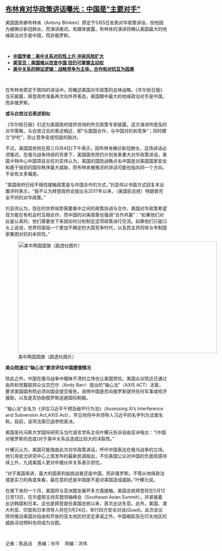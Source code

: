 <!--1651783980000-->
[布林肯对华政策讲话曝光：中国是"主要对手"](https://www.rfa.org/mandarin/yataibaodao/junshiwaijiao/cm-05052022110926.html)
------

<p>美国国务卿布林肯（Antony Blinken）原定于5月5日发表对华政策讲话，但他因为被确诊新冠肺炎，而演讲推迟。有媒体披露，布林肯的演讲将确认美国最大的地缘政治对手是中国，而非俄罗斯。</p><p><br/></p><ul><li><a href="https://www.rfa.org/mandarin/Xinwen/4-04012022105325.html"><strong>中国学者：美中关系对抗性上升 冲突风险扩大</strong></a></li><li><strong><a href="https://www.rfa.org/mandarin/yataibaodao/junshiwaijiao/hc-02142022102515.html">美官员：美国难以改变中国 但仍可掌握主动权</a></strong></li><li><strong><a href="https://www.rfa.org/mandarin/yataibaodao/junshiwaijiao/swd-11162021124639-htmly-11162021134606.html">美中关系的辩证逻辑：战略竞争为主体，合作和对抗互为因果</a></strong></li></ul><p><br/></p><p>在布林肯原定于周四的讲话中，将概述美国对华政策的总体战略。《华尔街日报》当天披露，拜登政府准备再次向外界表态，美国眼中最大的地缘政治对手是中国，而非俄罗斯。</p><p><strong><span>或与白宫过去表述相似</span></strong></p><p><span>《华尔街日报》引述为美国政府提供咨询的外交政策专家披露，这次演讲所提及的对华策略，与白宫过去的表述相近，即</span><span>“</span><span>与盟国合作，与中国对抗和竞争</span><span>”</span><span>；同时建立</span><span>“</span><span>护栏</span><span>”</span><span>，防止竞争变成彻底的敌对。</span></p><p><span>不过，美国国务院在周三</span><span>(5</span><span>月</span><span>4</span><span>日</span><span>)</span><span>下午表示，因布林肯确诊新冠肺炎，这场讲话必须推迟。在俄乌战争持续的背景下，美国国务院仍计划发表重大对华政策讲话。美国卡特中心中国项目主任刘亚伟认为，美国的国防战略点名中国是对美国国家安全和基于规则的国际秩序最大威胁，而布林肯被推迟的讲话可能也指向同一个方向，不会有太多偏差。</span></p><p><span>“</span><span>美国政府已经不相信接触政策是与中国合作的方式，</span><span>”</span><span>刘亚伟以书面方式回复本台置评时表示，</span><span>“</span><span>我不认为拜登政府会提出与</span><span>2017</span><span>年以来，（美国前总统）特朗普完全不同的对华政策。</span><span>”</span></p><p><span>刘亚伟认为，现在的世界局势需要美中之间的政策协调与合作，美国对华政策希望双方能在有机会时互相合作，而中国的对美政策也强调</span><span>“</span><span>合作共赢</span><span>”</span><span>：</span><span>“</span><span>如果他们对此是认真的，他们需要坐下来就如何分别制定这项政策进行交流。如果他们只是口头上说说，世界将面临一个更加不确定的大国竞争时代，以及民主共同体与专制国家集团对抗的未知性。</span><span>”</span></p><p><span><figure class="image-richtext image-inline captioned" style="width:620px;"><img alt="美中两国国旗（路透社图片）" height="349" src="https://www.rfa.org/mandarin/yataibaodao/junshiwaijiao/cm-05052022110926.html/cm0505.jpg/@@images/4894b0c5-5e6c-4a02-b358-e7ce9d335946.jpeg" title="cm0505.jpg" width="620"/><figcaption class="image-caption">美中两国国旗（路透社图片）</figcaption><small></small></figure></span></p><p><strong><span>美众院通过</span></strong><strong><span>“</span></strong><strong><span>轴心法</span></strong><strong><span>”</span></strong><strong><span>要求评估中国援俄情况</span></strong></p><p><span>除此之外，中国在俄乌战争中暧昧不清的立场也让美国担忧。美国众议院近日通过由共和党籍联邦众议员巴尔（</span><span>Andy Barr</span><span>）提出的</span><span>“</span><span>轴心法</span><span>”</span><span>（</span><span>AXIS ACT</span><span>）法案，要求美国国务院必须向国会提交报告，说明中国是否向俄罗斯提供任何军事或经济援助，以及是否协助俄罗斯逃避国际制裁。</span></p><p><span>“</span><span>轴心法</span><span>”</span><span>全名为《评估习近平干预及破坏行为法》（</span><span>Assessing Xi’s Interference and Subversion Act,AXIS Act</span><span>），罕见地将中共领导人习近平的名字列为法案名称。目前，该项法案已送参院表决。</span></p><p><span>美国圣托马斯大学国际研究与当代语言学系主任叶耀元告诉自由亚洲电台：</span><span>“(</span><span>中国对俄罗斯的态度</span><span>)</span><span>对于美中关系会造成比较大的决裂性。</span><span>”</span></p><p><span>叶耀元认为，美国可能借由此次对华政策讲话，呼吁中国表达在俄乌战争的立场。他引用皮尤研究中心上周发布的最新民调指出，不仅美国公众对中国的负面观感持续上升，九成美国人更对中俄伙伴关系表示担忧。</span></p><p><span>“</span><span>对于美国来讲，最大的国家利益挑战者还是中国，而非俄罗斯。不管从地缘政治或是实力的角度来看，最在意的还是中国是不是对美国造成威胁。</span><span>”</span><span>叶耀元说。</span></p><p><span>在接下来的一个月，美国将与亚洲盟友展开多方面接触。美国总统拜登将在</span><span>5</span><span>月</span><span>12</span><span>日至</span><span>13</span><span>日，在华盛顿主持东盟领袖峰会（</span><span>Southeast Asian Summit</span><span>），并紧接着出访韩国和日本。这也是拜登就任美国总统以来，首次出访东亚。此外，美国、澳大利亚、印度和日本领导人将在</span><span>5</span><span>月</span><span>24</span><span>日，举行四方安全对话</span><span>(Quad)</span><span>。此次会议除将推动美国对自由和开放的亚太地区的坚定承诺之外，中国崛起及在印太地区的威胁活动预料也将成为议题。</span></p><p><br/></p><p><span>记者：陈品洁    责编</span><span>：何平    网编：洪伟<br/></span></p>
